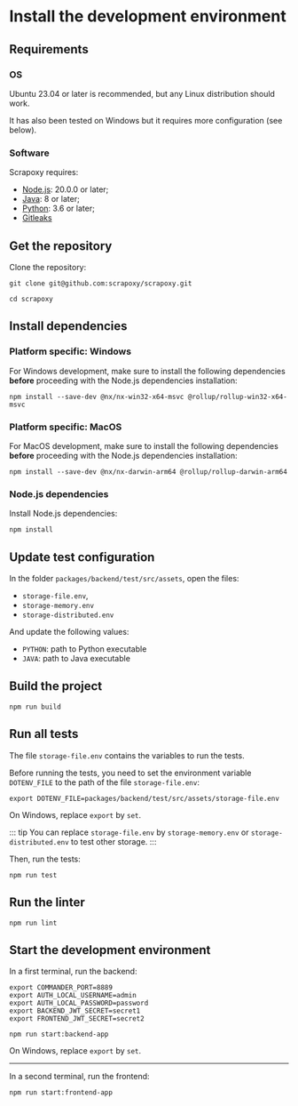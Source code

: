 # Install the development environment

## Requirements

### OS

Ubuntu 23.04 or later is recommended, but any Linux distribution should work.

It has also been tested on Windows but it requires more configuration (see below).

### Software

Scrapoxy requires:

- [Node.js](/l/nodejs): 20.0.0 or later; 
- [Java](/l/openjdk): 8 or later;
- [Python](/l/python): 3.6 or later;
- [Gitleaks](/l/gitleaks)


## Get the repository

Clone the repository:

```shell
git clone git@github.com:scrapoxy/scrapoxy.git

cd scrapoxy
```


## Install dependencies

### Platform specific: Windows

For Windows development, make sure to install the following dependencies **before** proceeding with the Node.js dependencies installation:

```shell
npm install --save-dev @nx/nx-win32-x64-msvc @rollup/rollup-win32-x64-msvc
```


### Platform specific: MacOS

For MacOS development, make sure to install the following dependencies **before** proceeding with the Node.js dependencies installation:

```shell
npm install --save-dev @nx/nx-darwin-arm64 @rollup/rollup-darwin-arm64
```


### Node.js dependencies

Install Node.js dependencies: 

```shell
npm install
```

## Update test configuration

In the folder `packages/backend/test/src/assets`, open the files:
- `storage-file.env`, 
- `storage-memory.env` 
- `storage-distributed.env`

And update the following values:
- `PYTHON`: path to Python executable
- `JAVA`: path to Java executable


## Build the project

```shell
npm run build
```


## Run all tests

The file `storage-file.env` contains the variables to run the tests.

Before running the tests, you need to set the environment variable `DOTENV_FILE` to the path of the file `storage-file.env`:

```shell
export DOTENV_FILE=packages/backend/test/src/assets/storage-file.env
```

On Windows, replace `export` by `set`. 

::: tip
You can replace `storage-file.env` by `storage-memory.env` or `storage-distributed.env` to test other storage.
:::

Then, run the tests:

```shell
npm run test
```


## Run the linter

```shell
npm run lint
```


## Start the development environment

In a first terminal, run the backend:

```shell
export COMMANDER_PORT=8889
export AUTH_LOCAL_USERNAME=admin
export AUTH_LOCAL_PASSWORD=password
export BACKEND_JWT_SECRET=secret1
export FRONTEND_JWT_SECRET=secret2

npm run start:backend-app
```

On Windows, replace `export` by `set`.

---

In a second terminal, run the frontend:

```shell
npm run start:frontend-app
```
